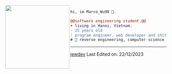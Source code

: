 <img align="left" height="200" src="https://media.giphy.com/media/ao9DUiTKH60XS/giphy.gif"/>

```diff
hi, im Marco_Wu98 🔮.

@@software engineering student.@@
+ living in Hanoi, Vietnam.
- 25 years old
! program engineer, web developer and shitposter
# 📖 reverse engineering, computer science
```
------
[jewdev](https://github.com/jewdev)
Last Edited on: 22/12/2023
